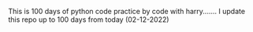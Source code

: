 This is 100 days of python code practice by code with harry.......
I update this repo up to 100 days from today (02-12-2022)
